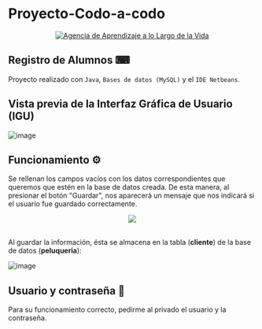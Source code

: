 # Proyecto-Codo-a-codo
<div align="center"> <a href="https://agenciadeaprendizaje.bue.edu.ar/" title="Agencia de Aprendizaje a lo Largo de la Vida - "> <img src="https://agenciadeaprendizaje.bue.edu.ar/wp-content/uploads/2020/11/logos-header.png" alt="Agencia de Aprendizaje a lo Largo de la Vida" data-retina="https://agenciadeaprendizaje.bue.edu.ar/wp-content/uploads/2020/11/logos-header.png"> </a>
</div>

## Registro de Alumnos ⌨
Proyecto realizado con ```Java```, ```Bases de datos (MySQL)``` y el ```IDE Netbeans```.  

## Vista previa de la Interfaz Gráfica de Usuario (IGU)

![image](https://user-images.githubusercontent.com/83146564/142158599-7f3a7d9b-6c6c-4d55-a5fb-ec6103f5e0b2.png)

## Funcionamiento ⚙️
Se rellenan los campos vacíos con los datos correspondientes que queremos que estén en la base de datos creada. De esta manera, al presionar el botón "Guardar", nos aparecerá un mensaje que nos indicará si el usuario fue guardado correctamente. 

<div align="center"><img src=https://user-images.githubusercontent.com/83146564/142158836-ddaa53b7-ba52-45e4-b801-dbd5abc4741f.png></div>
<br>

Al guardar la información, ésta se almacena en la tabla (**cliente**) de la base de datos (**peluqueria**):


![image](https://user-images.githubusercontent.com/83146564/142159286-9ee90e96-8bc9-440a-baf8-94a38e0fa190.png)

## Usuario y contraseña 🔑

Para su funcionamiento correcto, pedirme al privado el usuario y la contraseña.
